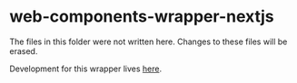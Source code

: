 # web-components-wrapper-nextjs

The files in this folder were not written here. Changes to these files will be erased.

Development for this wrapper lives [here](https://github.com/JoshuaHull/portfolio/tree/main/components/web-components-wrapper-nextjs).
